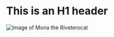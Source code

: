 # This is an H1 header
![Image of Mona the Riveterocat](https://octodex.github.com/mona-the-riveterocat)
